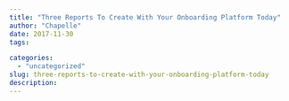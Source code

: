 ```yaml
---
title: "Three Reports To Create With Your Onboarding Platform Today"
author: "Chapelle"
date: 2017-11-30
tags:

categories:
  - "uncategorized"
slug: three-reports-to-create-with-your-onboarding-platform-today
description: 
---
```



  
  


  
  



